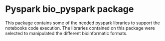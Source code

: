 # Pyspark bio_pyspark package

This package contains some of the needed pyspark libraries to support the notebooks code execution. The libraries contained on this package were selected to manipulated the different bioinformatic formats.
